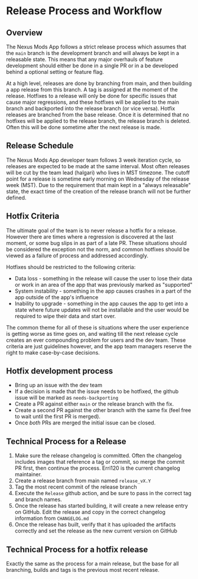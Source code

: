 # Release Process and Workflow

## Overview
The Nexus Mods App follows a strict release process which assumes that the
`main` branch is the development branch and will always be kept in a releasable
state. This means that any major overhauls of feature development should either
be done in a single PR or in a be developed behind a optional setting or feature flag. 

At a high level, releases are done by branching from main, and then building a app release
from this branch. A tag is assigned at the moment of the release. Hotfixes to a release
will only be done for specific issues that cause major regressions, and these hotfixes will
be applied to the main branch and backported into the release branch (or vice versa). Hotfix
releases are branched from the base release. Once it is determined that no hotfixes
will be applied to the release branch, the release branch is deleted. Often this will be done
sometime after the next release is made.

## Release Schedule
The Nexus Mods App developer team follows 3 week iteration cycle, so releases are expected
to be made at the same interval. Most often releases will be cut by the team lead (halgari)
who lives in MST timezone. The cutoff point for a release is sometime early morning on Wednesday
of the release week (MST). Due to the requirement that main kept in a "always releasable" state, 
the exact time of the creation of the release branch will not be further defined. 

## Hotfix Criteria
The ultimate goal of the team is to never release a hotfix for a release. However there are times 
where a regression is discovered at the last moment, or some bug slips in as part of a late PR. These
situations should be considered the exception not the norm, and common hotfixes should be viewed as 
a failure of process and addressed accordingly. 

Hotfixes should be restricted to the following criteria:

* Data loss - something in the release will cause the user to lose their data or work in an area of the 
app that was previously marked as "supported"
* System instability - something in the app causes crashes in a part of the app outside of the app's influence
* Inability to upgrade - something in the app causes the app to get into a state where future updates will
not be installable and the user would be required to wipe their data and start over. 

The common theme for all of these is situations where the user experience is getting worse as time goes on, 
and waiting till the next release cycle creates an ever compounding problem for users and the dev team. These criteria
are just guidelines however, and the app team managers reserve the right to make case-by-case decisions. 

## Hotfix development process
* Bring up an issue with the dev team
* If a decision is made that the issue needs to be hotfixed, the github issue will be marked as `needs-backporting`
* Create a PR against either `main` or the release branch with the fix. 
* Create a second PR against the other branch with the same fix (feel free to wait until the first PR is merged).
* Once *both* PRs are merged the initial issue can be closed. 

## Technical Process for a Release

1. Make sure the release changelog is committed. Often the changelog includes images that 
reference a tag or commit, so merge the commit PR first, then continue the process. Erri120 is
the current changelog maintainer. 
2. Create a release branch from main named `release_vX.Y`
3. Tag the most recent commit of the release branch
4. Execute the `Release` github action, and be sure to pass in the correct tag and branch names. 
5. Once the release has started building, it will create a new release entry on GitHub. Edit the release
and copy in the correct changelog information from `CHANGELOG.md`
6. Once the release has built, verify that it has uploaded the artifacts correctly and set the release as the new
current version on GitHub

## Technical Process for a hotfix release
Exactly the same as the process for a main release, but the base for all branching, builds and tags
is the previous most recent release. 
